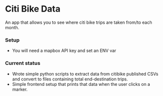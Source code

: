 # Citi Bike Data

An app that allows you to see where citi bike trips are taken from/to each month.


### Setup

- You will need a mapbox API key and set an ENV var

### Current status

- Wrote simple python scripts to extract data from citibike published CSVs and convert to files containing total end-destination trips. 
- Simple frontend setup that prints that data when the user clicks on a marker.
